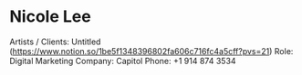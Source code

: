 # Nicole Lee

Artists / Clients: Untitled (https://www.notion.so/1be5f1348396802fa606c716fc4a5cff?pvs=21)
Role: Digital Marketing
Company: Capitol
Phone: +1 914 874 3534